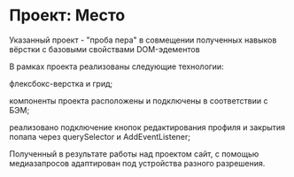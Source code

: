 # Проект: Место

Указанный проект - "проба пера" в совмещении полученных навыков вёрстки с базовыми свойствами DOM-эдементов

В рамках проекта реализованы следующие технологии:

флексбокс-верстка и грид;

компоненты проекта расположены и подключены в соответствии с БЭМ;

реализовано подключение кнопок редактирования профиля и закрытия попапа через querySelector и AddEventListener;

Полученный в результате работы над проектом сайт, с помощью медиазапросов адаптирован под устройства разного разрешения.


